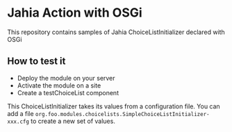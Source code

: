 # Jahia Action with OSGi

This repository contains samples of Jahia ChoiceListInitializer declared with OSGi

## How to test it

- Deploy the module on your server
- Activate the module on a site
- Create a testChoiceList component

This ChoiceListInitializer takes its values from a configuration file. You can add a file `org.foo.modules.choicelists.SimpleChoiceListInitializer-xxx.cfg` to create a new set of values.